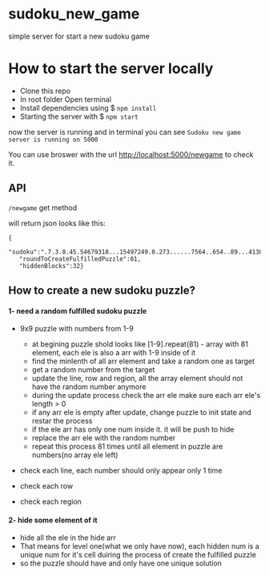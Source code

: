 # sudoku_new_game
simple server for start a new sudoku game

# How to start the server locally

- Clone this repo
- In root folder Open terminal
- Install dependencies using $ `npm install`
- Starting the server with $ `npm start`

now the server is running and in terminal you can see `Sudoku new game server is running on 5000`

You can use broswer with the url [http://localhost:5000/newgame](http://localhost:5000/newgame) to check it.

## API

`/newgame` get method

  will return json looks like this:
  ```
  {
     "sudoku":".7.3.8.45.54679318...15497249.8.273......7564..654..89...413896.4.7..1.3..829.45.",
     "roundToCreateFulfilledPuzzle":81,
     "hiddenBlocks":32}
  ```

  ## How to create a new sudoku puzzle?

  #### 1- need a random fulfilled sudoku puzzle
  - 9x9 puzzle with numbers from 1-9

     - at begining puzzle shold looks like [1-9].repeat(81) - array with 81 element, each ele is also a arr with 1-9 inside of it
     - find the minlenth of all arr element and take a random one as target
     - get a random number from the target
     - update the line, row and region, all the array element should not have the random number anymore
     - during the update process check the arr ele make sure each arr ele's length > 0
     - if any arr ele is empty after update, change puzzle to init state and restar the process
     - if the ele arr has only one num inside it. it will be push to hide
     - replace the arr ele with the random number
     - repeat this process 81 times until all element in puzzle are numbers(no array ele left)

  - check each line, each number should  only appear only 1 time
  - check each row
  - check each region
   
  #### 2- hide some element of it
  - hide all the ele in the hide arr
  - That means for level one(what we only have now), each hidden num is a unique num for it's cell duiring the process of create the fulfilled puzzle
  - so the puzzle should have and only have one unique solution
         